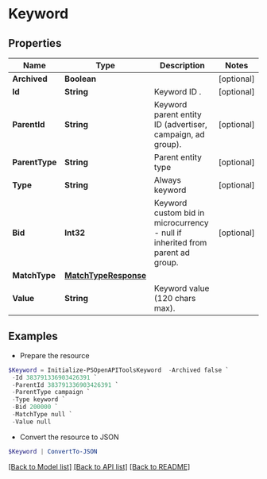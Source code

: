 # Keyword
## Properties

Name | Type | Description | Notes
------------ | ------------- | ------------- | -------------
**Archived** | **Boolean** |  | [optional] 
**Id** | **String** | Keyword ID . | [optional] 
**ParentId** | **String** | Keyword parent entity ID (advertiser, campaign, ad group). | [optional] 
**ParentType** | **String** | Parent entity type | [optional] 
**Type** | **String** | Always keyword | [optional] 
**Bid** | **Int32** | Keyword custom bid in microcurrency - null if inherited from parent ad group. | [optional] 
**MatchType** | [**MatchTypeResponse**](MatchTypeResponse.md) |  | 
**Value** | **String** | Keyword value (120 chars max). | 

## Examples

- Prepare the resource
```powershell
$Keyword = Initialize-PSOpenAPIToolsKeyword  -Archived false `
 -Id 383791336903426391 `
 -ParentId 383791336903426391 `
 -ParentType campaign `
 -Type keyword `
 -Bid 200000 `
 -MatchType null `
 -Value null
```

- Convert the resource to JSON
```powershell
$Keyword | ConvertTo-JSON
```

[[Back to Model list]](../README.md#documentation-for-models) [[Back to API list]](../README.md#documentation-for-api-endpoints) [[Back to README]](../README.md)

